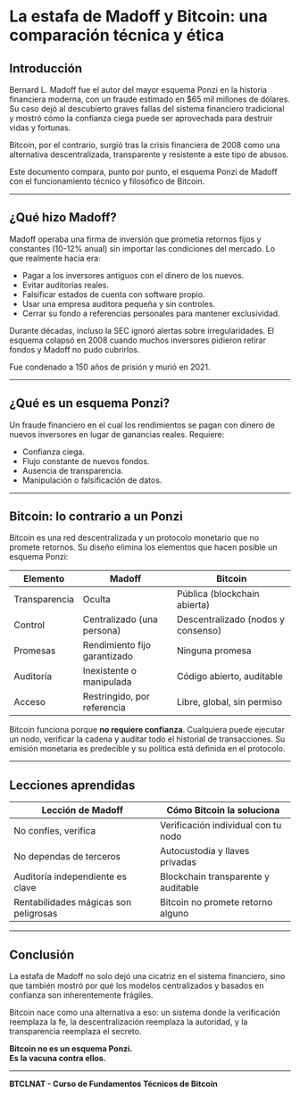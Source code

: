 # La estafa de Madoff y Bitcoin: una comparación técnica y ética

## Introducción

Bernard L. Madoff fue el autor del mayor esquema Ponzi en la historia financiera moderna, con un fraude estimado en $65 mil millones de dólares. Su caso dejó al descubierto graves fallas del sistema financiero tradicional y mostró cómo la confianza ciega puede ser aprovechada para destruir vidas y fortunas.

Bitcoin, por el contrario, surgió tras la crisis financiera de 2008 como una alternativa descentralizada, transparente y resistente a este tipo de abusos.

Este documento compara, punto por punto, el esquema Ponzi de Madoff con el funcionamiento técnico y filosófico de Bitcoin.

---

## ¿Qué hizo Madoff?

Madoff operaba una firma de inversión que prometía retornos fijos y constantes (10-12% anual) sin importar las condiciones del mercado. Lo que realmente hacía era:

- Pagar a los inversores antiguos con el dinero de los nuevos.
- Evitar auditorías reales.
- Falsificar estados de cuenta con software propio.
- Usar una empresa auditora pequeña y sin controles.
- Cerrar su fondo a referencias personales para mantener exclusividad.

Durante décadas, incluso la SEC ignoró alertas sobre irregularidades. El esquema colapsó en 2008 cuando muchos inversores pidieron retirar fondos y Madoff no pudo cubrirlos.

Fue condenado a 150 años de prisión y murió en 2021.

---

## ¿Qué es un esquema Ponzi?

Un fraude financiero en el cual los rendimientos se pagan con dinero de nuevos inversores en lugar de ganancias reales. Requiere:

- Confianza ciega.
- Flujo constante de nuevos fondos.
- Ausencia de transparencia.
- Manipulación o falsificación de datos.

---

## Bitcoin: lo contrario a un Ponzi

Bitcoin es una red descentralizada y un protocolo monetario que no promete retornos. Su diseño elimina los elementos que hacen posible un esquema Ponzi:

| Elemento       | Madoff                       | Bitcoin                          |
|----------------|------------------------------|-----------------------------------|
| Transparencia  | Oculta                       | Pública (blockchain abierta)      |
| Control        | Centralizado (una persona)   | Descentralizado (nodos y consenso)|
| Promesas       | Rendimiento fijo garantizado| Ninguna promesa                   |
| Auditoría      | Inexistente o manipulada     | Código abierto, auditable         |
| Acceso         | Restringido, por referencia  | Libre, global, sin permiso        |

Bitcoin funciona porque **no requiere confianza**. Cualquiera puede ejecutar un nodo, verificar la cadena y auditar todo el historial de transacciones. Su emisión monetaria es predecible y su política está definida en el protocolo.

---

## Lecciones aprendidas

| Lección de Madoff                      | Cómo Bitcoin la soluciona               |
|----------------------------------------|------------------------------------------|
| No confíes, verifica                   | Verificación individual con tu nodo      |
| No dependas de terceros                | Autocustodia y llaves privadas           |
| Auditoría independiente es clave      | Blockchain transparente y auditable      |
| Rentabilidades mágicas son peligrosas | Bitcoin no promete retorno alguno        |

---

## Conclusión

La estafa de Madoff no solo dejó una cicatriz en el sistema financiero, sino que también mostró por qué los modelos centralizados y basados en confianza son inherentemente frágiles.

Bitcoin nace como una alternativa a eso: un sistema donde la verificación reemplaza la fe, la descentralización reemplaza la autoridad, y la transparencia reemplaza el secreto.

**Bitcoin no es un esquema Ponzi.  
Es la vacuna contra ellos.**

---

**BTCLNAT - Curso de Fundamentos Técnicos de Bitcoin**
